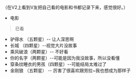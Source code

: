 （在V2上看到V友把自己看的电影和书都记录下来，感觉很好。）

* 电影

> 已看
* 驴得水 （五颗星）-- 让人深思啊
* 长城 （四颗星）--视觉大片没故事
* 乘风破浪（两颗星）-- 不好看
* 你的名字（两颗星）--可能是因为我没故事，所以没看懂
* 穿条纹睡衣的男孩（四颗星）--可能结局太难过了
* 金刚狼 （五颗星） -- 厉害了很喜欢跟劳拉~我也想成为那样子
